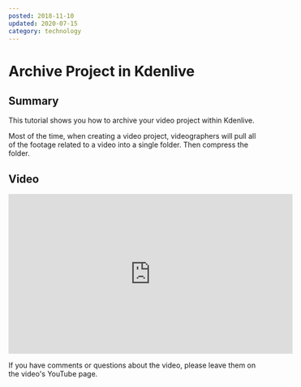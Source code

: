 ```yaml
---
posted: 2018-11-10
updated: 2020-07-15
category: technology
---
```


# Archive Project in Kdenlive

## Summary

This tutorial shows you how to archive your video project within Kdenlive. 

Most of the time, when creating a video project, videographers will pull all of the footage related to a video into a single folder. Then compress the folder. 

## Video 

<iframe width="560" height="315" src="https://www.youtube.com/embed/qrNYN5B5FK4" frameborder="0" allow="autoplay; encrypted-media" allowfullscreen></iframe>

If you have comments or questions about the video, please leave them on the video's YouTube page.

